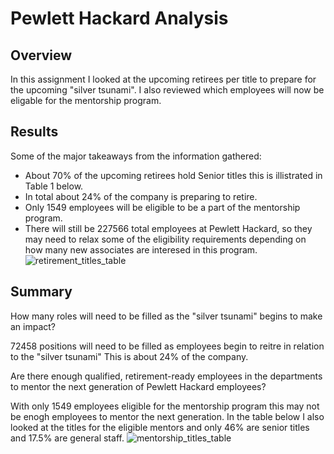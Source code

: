 # Pewlett Hackard Analysis
## Overview
In this assignment I looked at the upcoming retirees per title to prepare for the upcoming "silver tsunami". I also reviewed which employees will now be eligable for the mentorship program.

## Results
Some of the major takeaways from the information gathered:
  - About 70% of the upcoming retirees hold Senior titles this is illistrated in Table 1 below.
  - In total about 24% of the company is preparing to retire.
  - Only 1549 employees will be eligible to be a part of the mentorship program.
  - There will still be 227566 total employees at Pewlett Hackard, so they may need to relax some of the eligibility requirements depending on how many new associates    are interesed in this program.
![retirement_titles_table]()

## Summary
How many roles will need to be filled as the "silver tsunami" begins to make an impact?

72458 positions will need to be filled as employees begin to reitre in relation to the "silver tsunami" This is about 24% of the company.

Are there enough qualified, retirement-ready employees in the departments to mentor the next generation of Pewlett Hackard employees?

With only 1549 employees eligible for the mentorship program this may not be enogh employees to mentor the next generation. In the table below I also looked at the titles for the eligible mentors and only 46% are senior titles and 17.5% are general staff.
![mentorship_titles_table]()
